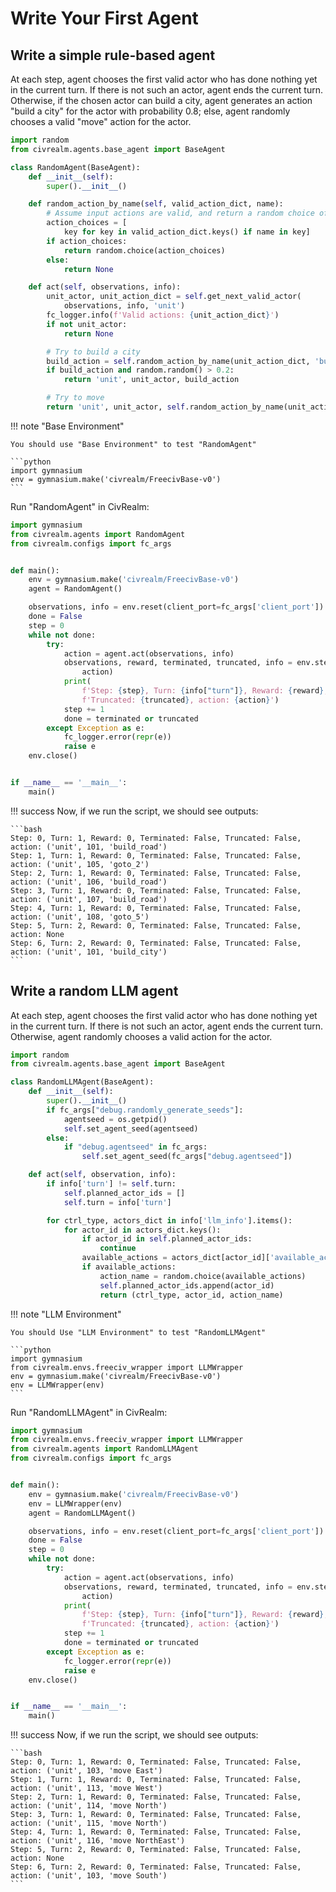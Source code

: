 # Write Your First Agent

## Write a simple rule-based agent

At each step, agent chooses the first valid actor who has done nothing yet in the current turn. If there is not such an actor, agent ends the current turn. Otherwise, if the chosen actor can build a city, agent generates an action "build a city" for the actor with probability 0.8; else, agent randomly chooses a valid "move" action for the actor.

```python
import random
from civrealm.agents.base_agent import BaseAgent

class RandomAgent(BaseAgent):
    def __init__(self):
        super().__init__()

    def random_action_by_name(self, valid_action_dict, name):
        # Assume input actions are valid, and return a random choice of the actions whose name contains the input name.
        action_choices = [
            key for key in valid_action_dict.keys() if name in key]
        if action_choices:
            return random.choice(action_choices)
        else:
            return None

    def act(self, observations, info):
        unit_actor, unit_action_dict = self.get_next_valid_actor(
            observations, info, 'unit')
        fc_logger.info(f'Valid actions: {unit_action_dict}')
        if not unit_actor:
            return None

        # Try to build a city
        build_action = self.random_action_by_name(unit_action_dict, 'build')
        if build_action and random.random() > 0.2:
            return 'unit', unit_actor, build_action

        # Try to move
        return 'unit', unit_actor, self.random_action_by_name(unit_action_dict, 'goto')

```
!!! note "Base Environment"

    You should use "Base Environment" to test "RandomAgent"

    ```python
    import gymnasium
    env = gymnasium.make('civrealm/FreecivBase-v0')
    ```

Run "RandomAgent" in CivRealm:

```python
import gymnasium
from civrealm.agents import RandomAgent
from civrealm.configs import fc_args


def main():
    env = gymnasium.make('civrealm/FreecivBase-v0')
    agent = RandomAgent()

    observations, info = env.reset(client_port=fc_args['client_port'])
    done = False
    step = 0
    while not done:
        try:
            action = agent.act(observations, info)
            observations, reward, terminated, truncated, info = env.step(
                action)
            print(
                f'Step: {step}, Turn: {info["turn"]}, Reward: {reward}, Terminated: {terminated}, '
                f'Truncated: {truncated}, action: {action}')
            step += 1
            done = terminated or truncated
        except Exception as e:
            fc_logger.error(repr(e))
            raise e
    env.close()


if __name__ == '__main__':
    main()
```

!!! success
    Now, if we run the script, we should see outputs:

    ```bash
    Step: 0, Turn: 1, Reward: 0, Terminated: False, Truncated: False, action: ('unit', 101, 'build_road')
    Step: 1, Turn: 1, Reward: 0, Terminated: False, Truncated: False, action: ('unit', 105, 'goto_2')
    Step: 2, Turn: 1, Reward: 0, Terminated: False, Truncated: False, action: ('unit', 106, 'build_road')
    Step: 3, Turn: 1, Reward: 0, Terminated: False, Truncated: False, action: ('unit', 107, 'build_road')
    Step: 4, Turn: 1, Reward: 0, Terminated: False, Truncated: False, action: ('unit', 108, 'goto_5')
    Step: 5, Turn: 2, Reward: 0, Terminated: False, Truncated: False, action: None
    Step: 6, Turn: 2, Reward: 0, Terminated: False, Truncated: False, action: ('unit', 101, 'build_city')
    ```

## Write a random LLM agent

At each step, agent chooses the first valid actor who has done nothing yet in the current turn. If there is not such an actor, agent ends the current turn. Otherwise, agent randomly chooses a valid action for the actor.

```python
import random
from civrealm.agents.base_agent import BaseAgent

class RandomLLMAgent(BaseAgent):
    def __init__(self):
        super().__init__()
        if fc_args["debug.randomly_generate_seeds"]:
            agentseed = os.getpid()
            self.set_agent_seed(agentseed)
        else:
            if "debug.agentseed" in fc_args:
                self.set_agent_seed(fc_args["debug.agentseed"])

    def act(self, observation, info):
        if info['turn'] != self.turn:
            self.planned_actor_ids = []
            self.turn = info['turn']

        for ctrl_type, actors_dict in info['llm_info'].items():
            for actor_id in actors_dict.keys():
                if actor_id in self.planned_actor_ids:
                    continue
                available_actions = actors_dict[actor_id]['available_actions']
                if available_actions:
                    action_name = random.choice(available_actions)
                    self.planned_actor_ids.append(actor_id)
                    return (ctrl_type, actor_id, action_name)
```
!!! note "LLM Environment"

    You should Use "LLM Environment" to test "RandomLLMAgent"  

    ```python
    import gymnasium
    from civrealm.envs.freeciv_wrapper import LLMWrapper
    env = gymnasium.make('civrealm/FreecivBase-v0')
    env = LLMWrapper(env)
    ```

Run "RandomLLMAgent" in CivRealm:

```python
import gymnasium
from civrealm.envs.freeciv_wrapper import LLMWrapper
from civrealm.agents import RandomLLMAgent
from civrealm.configs import fc_args


def main():
    env = gymnasium.make('civrealm/FreecivBase-v0')
    env = LLMWrapper(env)
    agent = RandomLLMAgent()

    observations, info = env.reset(client_port=fc_args['client_port'])
    done = False
    step = 0
    while not done:
        try:
            action = agent.act(observations, info)
            observations, reward, terminated, truncated, info = env.step(
                action)
            print(
                f'Step: {step}, Turn: {info["turn"]}, Reward: {reward}, Terminated: {terminated}, '
                f'Truncated: {truncated}, action: {action}')
            step += 1
            done = terminated or truncated
        except Exception as e:
            fc_logger.error(repr(e))
            raise e
    env.close()


if __name__ == '__main__':
    main()
```

!!! success
    Now, if we run the script, we should see outputs:

    ```bash
    Step: 0, Turn: 1, Reward: 0, Terminated: False, Truncated: False, action: ('unit', 103, 'move East')
    Step: 1, Turn: 1, Reward: 0, Terminated: False, Truncated: False, action: ('unit', 113, 'move West')
    Step: 2, Turn: 1, Reward: 0, Terminated: False, Truncated: False, action: ('unit', 114, 'move North')
    Step: 3, Turn: 1, Reward: 0, Terminated: False, Truncated: False, action: ('unit', 115, 'move North')
    Step: 4, Turn: 1, Reward: 0, Terminated: False, Truncated: False, action: ('unit', 116, 'move NorthEast')
    Step: 5, Turn: 2, Reward: 0, Terminated: False, Truncated: False, action: None
    Step: 6, Turn: 2, Reward: 0, Terminated: False, Truncated: False, action: ('unit', 103, 'move South')
    ```
